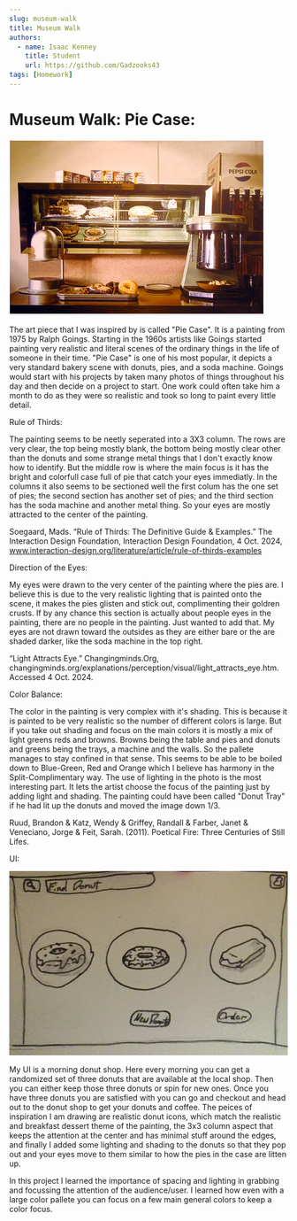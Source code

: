 ```yaml
---
slug: museum-walk
title: Museum Walk
authors:
  - name: Isaac Kenney
    title: Student
    url: https://github.com/Gadzooks43
tags: [Homework]
---
```

# Museum Walk: Pie Case:

![photo](content/blog/pie-case.png)

The art piece that I was inspired by is called "Pie Case". It is a painting from 1975 by Ralph Goings. Starting in the 1960s artists like Goings started painting very realistic and literal scenes of the ordinary things in the life of someone in their time. "Pie Case" is one of his most popular, it depicts a very standard bakery scene with donuts, pies, and a soda machine. Goings would start with his projects by taken many photos of things throughout his day and then decide on a project to start. One work could often take him a month to do as they were so realistic and took so long to paint every little detail.

Rule of Thirds:

The painting seems to be neetly seperated into a 3X3 column. The rows are very clear, the top being mostly blank, the bottom being mostly clear other than the donuts and some strange metal things that I don't exactly know how to identify. But the middle row is where the main focus is it has the bright and colorfull case full of pie that catch your eyes immediatly. In the columns it also seems to be sectioned well the first colum has the one set of pies; the second section has another set of pies; and the third section has the soda machine and another metal thing. So your eyes are mostly attracted to the center of the painting. 

Soegaard, Mads. “Rule of Thirds: The Definitive Guide & Examples.” The Interaction Design Foundation, Interaction Design Foundation, 4 Oct. 2024, www.interaction-design.org/literature/article/rule-of-thirds-examples

Direction of the Eyes:

My eyes were drawn to the very center of the painting where the pies are. I believe this is due to the very realistic lighting that is painted onto the scene, it makes the pies glisten and stick out, complimenting their goldren crusts. If by any chance this section is actually about people eyes in the painting, there are no people in the painting. Just wanted to add that. My eyes are not drawn toward the outsides as they are either bare or the are shaded darker, like the soda machine in the top right.

“Light Attracts Eye.” Changingminds.Org, changingminds.org/explanations/perception/visual/light_attracts_eye.htm. Accessed 4 Oct. 2024. 

Color Balance:

The color in the painting is very complex with it's shading. This is because it is painted to be very realistic so the number of different colors is large. But if you take out shading and focus on the main colors it is mostly a mix of light greens reds and browns. Browns being the table and pies and donuts and greens being the trays, a machine and the walls. So the pallete manages to stay confined in that sense. This seems to be able to be boiled down to Blue-Green, Red and Orange which I believe has harmony in the Split-Complimentary way. The use of lighting in the photo is the most interesting part. It lets the artist choose the focus of the painting just by adding light and shading. The painting could have been called "Donut Tray" if he had lit up the donuts and moved the image down 1/3.

Ruud, Brandon & Katz, Wendy & Griffey, Randall & Farber, Janet & Veneciano, Jorge & Feit, Sarah. (2011). Poetical Fire: Three Centuries of Still Lifes. 


UI:

![photo](content/blog/donut-shop.jpg)

My UI is a morning donut shop. Here every morning you can get a randomized set of three donuts that are available at the local shop. Then you can either keep those three donuts or spin for new ones. Once you have three donuts you are satisfied with you can go and checkout and head out to the donut shop to get your donuts and coffee. The peices of inspiration I am drawing are realistic donut icons, which match the realistic and breakfast dessert theme of the painting, the 3x3 column aspect that keeps the attention at the center and has minimal stuff around the edges, and finally I added some lighting and shading to the donuts so that they pop out and your eyes move to them similar to how the pies in the case are litten up.


In this project I learned the importance of spacing and lighting in grabbing and focussing the attention of the audience/user. I learned how even with a large color pallete you can focus on a few main general colors to keep a color focus.